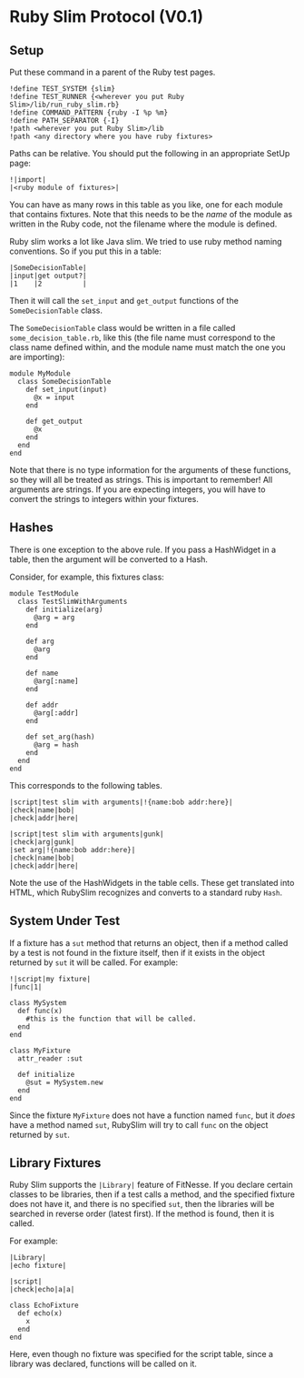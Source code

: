 Ruby Slim Protocol (V0.1)
=========================

Setup
-----

Put these command in a parent of the Ruby test pages.

    !define TEST_SYSTEM {slim}
    !define TEST_RUNNER {<wherever you put Ruby Slim>/lib/run_ruby_slim.rb}
    !define COMMAND_PATTERN {ruby -I %p %m}
    !define PATH_SEPARATOR {-I}
    !path <wherever you put Ruby Slim>/lib
    !path <any directory where you have ruby fixtures>

Paths can be relative. You should put the following in an appropriate SetUp page:

    !|import|
    |<ruby module of fixtures>|

You can have as many rows in this table as you like, one for each module that
contains fixtures. Note that this needs to be the *name* of the module as
written in the Ruby code, not the filename where the module is defined.

Ruby slim works a lot like Java slim. We tried to use ruby method naming
conventions. So if you put this in a table:

    |SomeDecisionTable|
    |input|get output?|
    |1    |2          |

Then it will call the `set_input` and `get_output` functions of the
`SomeDecisionTable` class.

The `SomeDecisionTable` class would be written in a file called
`some_decision_table.rb`, like this (the file name must correspond to the class
name defined within, and the module name must match the one you are importing):

    module MyModule
      class SomeDecisionTable
        def set_input(input)
          @x = input
        end

        def get_output
          @x
        end
      end
    end

Note that there is no type information for the arguments of these functions, so
they will all be treated as strings. This is important to remember! All
arguments are strings. If you are expecting integers, you will have to convert
the strings to integers within your fixtures.


Hashes
------

There is one exception to the above rule. If you pass a HashWidget in a table,
then the argument will be converted to a Hash.

Consider, for example, this fixtures class:

    module TestModule
      class TestSlimWithArguments
        def initialize(arg)
          @arg = arg
        end

        def arg
          @arg
        end

        def name
          @arg[:name]
        end

        def addr
          @arg[:addr]
        end

        def set_arg(hash)
          @arg = hash
        end
      end
    end

This corresponds to the following tables.

    |script|test slim with arguments|!{name:bob addr:here}|
    |check|name|bob|
    |check|addr|here|

    |script|test slim with arguments|gunk|
    |check|arg|gunk|
    |set arg|!{name:bob addr:here}|
    |check|name|bob|
    |check|addr|here|

Note the use of the HashWidgets in the table cells. These get translated into
HTML, which RubySlim recognizes and converts to a standard ruby `Hash`.


System Under Test
-----------------

If a fixture has a `sut` method that returns an object, then if a method called
by a test is not found in the fixture itself, then if it exists in the object
returned by `sut` it will be called. For example:

    !|script|my fixture|
    |func|1|

    class MySystem
      def func(x)
        #this is the function that will be called.
      end
    end

    class MyFixture
      attr_reader :sut

      def initialize
        @sut = MySystem.new
      end
    end

Since the fixture `MyFixture` does not have a function named `func`, but it
_does_ have a method named `sut`, RubySlim will try to call `func` on the
object returned by `sut`.


Library Fixtures
----------------

Ruby Slim supports the `|Library|` feature of FitNesse. If you declare certain
classes to be libraries, then if a test calls a method, and the specified
fixture does not have it, and there is no specified `sut`, then the libraries
will be searched in reverse order (latest first). If the method is found, then
it is called.

For example:

    |Library|
    |echo fixture|

    |script|
    |check|echo|a|a|

    class EchoFixture
      def echo(x)
        x
      end
    end

Here, even though no fixture was specified for the script table, since a
library was declared, functions will be called on it.

